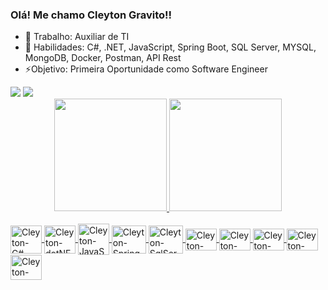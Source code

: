 ### Olá! Me chamo Cleyton Gravito!!

- 🔭 Trabalho: Auxiliar de TI
- 🌱 Habilidades: C#, .NET, JavaScript, Spring Boot, SQL Server, MYSQL, MongoDB, Docker, Postman, API Rest
- ⚡️Objetivo: Primeira Oportunidade como Software Engineer

<div>
  <a href="https://www.linkedin.com/in/CleytonGravito/" target="_blank"><img src="https://img.shields.io/badge/LinkedIn-0077B5?style=for-the-badge&logo=linkedin&logoColor=white" target="_blank"></a>
  <a href="https://github.com/CleytonGravito" target="_blank"><img src="https://img.shields.io/badge/GitHub-100000?style=for-the-badge&logo=github&logoColor=whitee" target="_blank"></a>
<div>
  
<div align="center">
  <a href="https://github.com/CleytonGravito">
  <img height="180em" src="https://github-readme-stats.vercel.app/api?username=CleytonGravito&show_icons=true&theme=dracula&include_all_commits=true&count_private=true"/>
  <img height="180em" src="https://github-readme-stats.vercel.app/api/top-langs/?username=CleytonGravito&layout=compact&langs_count=7&theme=dracula"/>
</div>
  
<div style="display: inline_block"><br>
  <img align="center" alt="Cleyton-C#" height="45" width="50" src="https://user-images.githubusercontent.com/25181517/121405384-444d7300-c95d-11eb-959f-913020d3bf90.png">
  <img align="center" alt="Cleyton-dotNET" height="45" width="50" src="https://user-images.githubusercontent.com/25181517/121405754-b4f48f80-c95d-11eb-8893-fc325bde617f.png">
  <img align="center" alt="Cleyton-JavaScript" height="50" width="50" src="https://user-images.githubusercontent.com/25181517/117447155-6a868a00-af3d-11eb-9cfe-245df15c9f3f.png">
  <img align="center" alt="Cleyton-SpringBoot" height="45" width="55" src="https://user-images.githubusercontent.com/25181517/183891303-41f257f8-6b3d-487c-aa56-c497b880d0fb.png">
  <img align="center" alt="Cleyton-SqlServer" height="45" width="55" src="https://cdn.jsdelivr.net/gh/devicons/devicon@latest/icons/microsoftsqlserver/microsoftsqlserver-original.svg">
  <img align="center" alt="Cleyton-MySql" height="35" width="50" src="https://cdn.jsdelivr.net/gh/devicons/devicon@latest/icons/mysql/mysql-original-wordmark.svg">
  <img align="center" alt="Cleyton-MongoDB" height="35" width="50" src="https://cdn.jsdelivr.net/gh/devicons/devicon@latest/icons/mongodb/mongodb-original-wordmark.svg">
  <img align="center" alt="Cleyton-MySql" height="35" width="50" src="https://cdn.jsdelivr.net/gh/devicons/devicon@latest/icons/docker/docker-original-wordmark.svg">
  <img align="center" alt="Cleyton-Postman" height="35" width="50" src="https://cdn.jsdelivr.net/gh/devicons/devicon@latest/icons/postman/postman-original.svg">
  <img align="center" alt="Cleyton-Linux" height="40" width="50" src="https://cdn.jsdelivr.net/gh/devicons/devicon/icons/linux/linux-original.svg">
</div>


